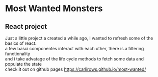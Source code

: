 # Most Wanted Monsters
## React project

Just a little project a created a while ago, I wanted to refresh some of the basics of react.</br>
a few basci componentes interact with each other, there is a filtering functionality </br>
and i take advatage of the life cycle methods to fetch some data and populate the state </br>
check it out on github pages https://carlirows.github.io/most-wanted/
